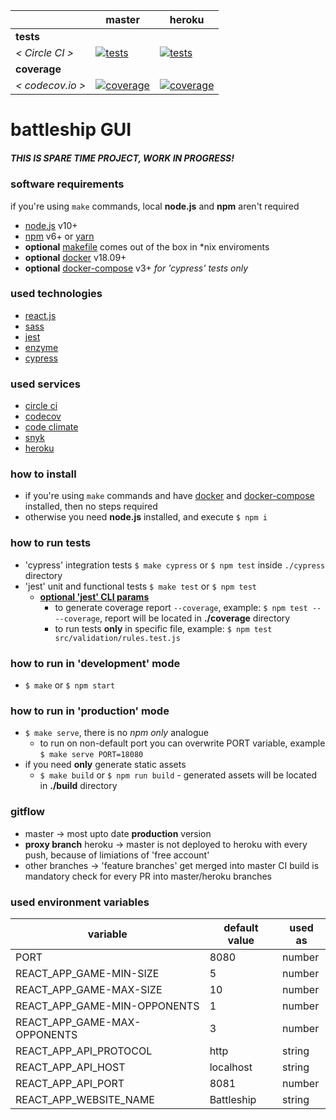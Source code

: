 [ci.tests-master-badge]: https://circleci.com/gh/eugene-matvejev/react-battleship/tree/master.svg?style=svg
[ci.tests-master]: https://circleci.com/gh/eugene-matvejev/react-battleship/tree/master
[ci.coverage-master-badge]: https://codecov.io/gh/eugene-matvejev/react-battleship/branch/master/graph/badge.svg
[ci.coverage-master]: https://codecov.io/gh/eugene-matvejev/react-battleship/branch/master

[ci.tests-heroku-badge]: https://circleci.com/gh/eugene-matvejev/react-battleship/tree/heroku.svg?style=svg
[ci.tests-heroku]: https://circleci.com/gh/eugene-matvejev/react-battleship/tree/heroku
[ci.coverage-heroku-badge]: https://codecov.io/gh/eugene-matvejev/react-battleship/branch/heroku/graph/badge.svg
[ci.coverage-heroku]: https://codecov.io/gh/eugene-matvejev/react-battleship/branch/heroku

|                  | master                                                      | heroku
|---               |---                                                          |---
| __tests__        |
| _< Circle CI >_  | [![tests][ci.tests-master-badge]][ci.tests-master]          | [![tests][ci.tests-heroku-badge]][ci.tests-heroku]
| __coverage__     |
| _< codecov.io >_ | [![coverage][ci.coverage-master-badge]][ci.coverage-master] | [![coverage][ci.coverage-heroku-badge]][ci.coverage-heroku]

# battleship GUI

##### THIS IS SPARE TIME PROJECT, WORK IN PROGRESS!

### software requirements

if you're using `make` commands, local **node.js** and **npm** aren't required
* [node.js](https://nodejs.org/) v10+
* [npm](https://www.npmjs.com/) v6+ or [yarn](https://yarnpkg.com/)
* __optional__ [makefile](https://en.wikipedia.org/wiki/Makefile) comes out of the box in *nix enviroments
* __optional__ [docker](https://www.docker.com/) v18.09+
* __optional__ [docker-compose](https://docs.docker.com/compose/) v3+ *for 'cypress' tests only*

### used technologies

* [react.js](https://reactjs.org/)
* [sass](https://sass-lang.com/)
* [jest](https://facebook.github.io/jest/)
* [enzyme](http://airbnb.io/enzyme/)
* [cypress](https://www.cypress.io/)

### used services

* [circle ci](https://circleci.com/dashboard)
* [codecov](https://codecov.io/)
* [code climate](https://codeclimate.com/)
* [snyk](https://snyk.io/)
* [heroku](https://www.heroku.com/)

### how to install

* if you're using `make` commands and have [docker](https://docs.docker.com/install/) and [docker-compose](https://docs.docker.com/compose/install/) installed, then no steps required
* otherwise you need **node.js** installed, and execute `$ npm i`

### how to run tests

* 'cypress' integration tests `$ make cypress` or `$ npm test` inside `./cypress` directory
* 'jest' unit and functional tests `$ make test` or `$ npm test`
  * __[optional 'jest' CLI params](https://facebook.github.io/jest/docs/en/cli.html)__
    * to generate coverage report `--coverage`, example: `$ npm test -- --coverage`, report will be located in __./coverage__ directory
    * to run tests __only__ in specific file, example: `$ npm test src/validation/rules.test.js`

### how to run in 'development' mode

* `$ make` or `$ npm start`

### how to run in 'production' mode

* `$ make serve`, there is no _npm only_ analogue
  * to run on non-default port you can overwrite PORT variable, example `$ make serve PORT=18080`
* if you need __only__ generate static assets
  * `$ make build` or `$ npm run build` - generated assets will be located in __./build__ directory

### gitflow

* master -> most upto date __production__ version
* __proxy branch__ heroku -> master is not deployed to heroku with every push, because of limiations of 'free account'
* other branches -> 'feature branches' get merged into master
CI build is mandatory check for every PR into master/heroku branches

### used environment variables

| variable                      | default value | used as
|---                            |---            |---
| PORT                          | 8080          | number
| REACT_APP_GAME-MIN-SIZE       | 5             | number
| REACT_APP_GAME-MAX-SIZE       | 10            | number
| REACT_APP_GAME-MIN-OPPONENTS  | 1             | number
| REACT_APP_GAME-MAX-OPPONENTS  | 3             | number
| REACT_APP_API_PROTOCOL        | http          | string
| REACT_APP_API_HOST            | localhost     | string
| REACT_APP_API_PORT            | 8081          | number
| REACT_APP_WEBSITE_NAME        | Battleship    | string
